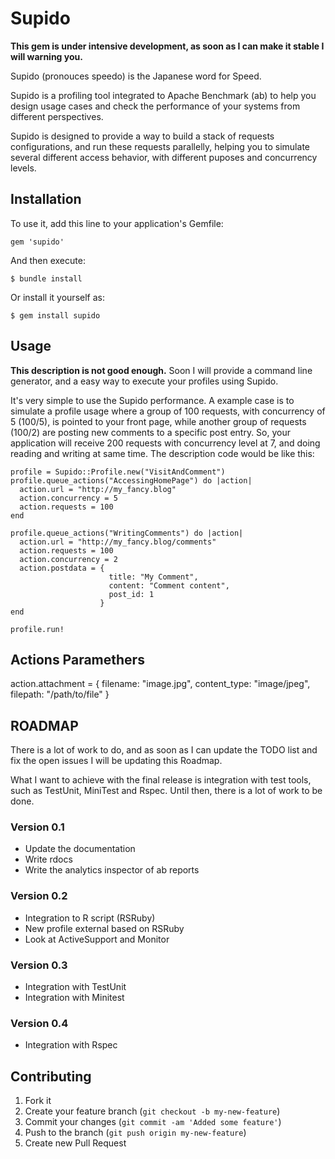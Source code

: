 # Supido

**This gem is under intensive development, as soon as I can make it stable I
will warning you.**

Supido (pronouces speedo) is the Japanese word for Speed.

Supido is a profiling tool integrated to Apache Benchmark (ab) to help you
design usage cases and check the performance of your systems from different
perspectives.

Supido is designed to provide a way to build a stack of requests configurations,
and run these requests parallelly, helping you to simulate several different 
access behavior, with different puposes and concurrency levels.

## Installation

To use it, add this line to your application's Gemfile:

    gem 'supido'

And then execute:

    $ bundle install

Or install it yourself as:

    $ gem install supido

## Usage

**This description is not good enough.** Soon I will provide a command line 
generator, and a easy way to execute your profiles using Supido.

It's very simple to use the Supido performance. A example case is to 
simulate a profile usage where a group of 100 requests, with concurrency of 5 
(100/5), is pointed to your front page, while another group of requests (100/2) 
are posting new comments to a specific post entry. So, your application will 
receive 200 requests with concurrency level at 7, and doing reading and writing
at same time. The description code would be like this:

    profile = Supido::Profile.new("VisitAndComment")
    profile.queue_actions("AccessingHomePage") do |action|
      action.url = "http://my_fancy.blog"
      action.concurrency = 5
      action.requests = 100
    end

    profile.queue_actions("WritingComments") do |action|
      action.url = "http://my_fancy.blog/comments"
      action.requests = 100
      action.concurrency = 2
      action.postdata = {
                          title: "My Comment", 
                          content: "Comment content", 
                          post_id: 1
                        }
    end

    profile.run!

## Actions Paramethers

  action.attachment = {
                        filename: "image.jpg",
                        content_type: "image/jpeg",
                        filepath: "/path/to/file"
                      }

## ROADMAP

There is a lot of work to do, and as soon as I can update the TODO list and fix
the open issues I will be updating this Roadmap.

What I want to achieve with the final release is integration with test tools,
such as TestUnit, MiniTest and Rspec. Until then, there is a lot of work to be 
done.

### Version 0.1

* Update the documentation
* Write rdocs
* Write the analytics inspector of ab reports

### Version 0.2

* Integration to R script (RSRuby)
* New profile external based on RSRuby
* Look at ActiveSupport and Monitor

### Version 0.3

* Integration with TestUnit
* Integration with Minitest

### Version 0.4

* Integration with Rspec

## Contributing

1. Fork it
2. Create your feature branch (`git checkout -b my-new-feature`)
3. Commit your changes (`git commit -am 'Added some feature'`)
4. Push to the branch (`git push origin my-new-feature`)
5. Create new Pull Request
